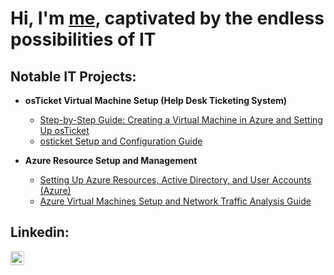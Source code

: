 <h1>Hi, I'm <a href="https://linkedin.com/in/">me</a>, captivated by the endless possibilities of IT</h1>

<h2>Notable IT Projects:</h2>

- <b>osTicket Virtual Machine Setup (Help Desk Ticketing System)</b>
  - [Step-by-Step Guide: Creating a Virtual Machine in Azure and Setting Up osTicket](https://github.com/chozeabc/Setting-Up-osTicket)
  - [osticket Setup and Configuration Guide](https://github.com/chozeabc/post-install-config)
  
- <b>Azure Resource Setup and Management</b>
  - [Setting Up Azure Resources, Active Directory, and User Accounts (Azure)](https://github.com/chozeabc/Setting-Up-Azure-Active-Directory)
  - [Azure Virtual Machines Setup and Network Traffic Analysis Guide](https://github.com/chozeabc/azure-network-protocols)

<h2>Linkedin:</h2>

[<img align="left" alt="YLO | LinkedIn" width="22px" src="https://cdn.jsdelivr.net/npm/simple-icons@v3/icons/linkedin.svg" />][linkedin]

[linkedin]: https://linkedin.com/in/

